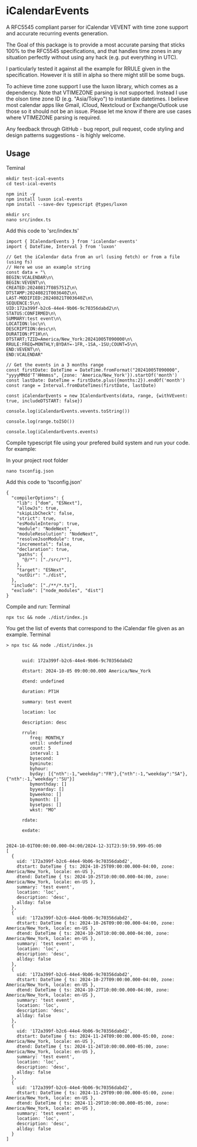 # iCalendarEvents
A RFC5545 compliant parser for iCalendar VEVENT with time zone support and accurate recurring events generation.

The Goal of this package is to provide a most accurate parsing that sticks 100% to the RFC5545 specifications, and that handles time zones in any situation perfectly without using any hack (e.g. put everything in UTC).

I particularly tested it against all the example for RRULE given in the specification. However it is still in alpha so there might still be some bugs.

To achieve time zone support I use the luxon library, which comes as a dependency.
Note that VTIMEZONE parsing is not supported. Instead I use the olson time zone ID (e.g. "Asia/Tokyo") to instantiate datetimes.
I believe most calendar apps like Gmail, iCloud, Nextcloud or Exchange/Outlook use those so it should not be an issue.
Please let me know if there are use cases where VTIMEZONE parsing is required.

Any feedback through GitHub - bug report, pull request, code styling and design patterns suggestions - is highly welcome.


## Usage
Teminal
```
mkdir test-ical-events
cd test-ical-events
```

```
npm init -y
npm install luxon ical-events
npm install --save-dev typescript @types/luxon
```

```
mkdir src
nano src/index.ts
```

Add this code to 'src/index.ts'
```
import { ICalendarEvents } from 'icalendar-events'
import { DateTime, Interval } from 'luxon'

// Get the iCalendar data from an url (using fetch) or from a file (using fs)
// Here we use an example string
const data = "\
BEGIN:VCALENDAR\n\
BEGIN:VEVENT\n\
CREATED:20240817T085751Z\n\
DTSTAMP:20240821T003640Z\n\
LAST-MODIFIED:20240821T003640Z\n\
SEQUENCE:5\n\
UID:172a399f-b2c6-44e4-9b06-9c70356dabd2\n\
STATUS:CONFIRMED\n\
SUMMARY:test event\n\
LOCATION:loc\n\
DESCRIPTION:desc\n\
DURATION:PT1H\n\
DTSTART;TZID=America/New_York:20241005T090000\n\
RRULE:FREQ=MONTHLY;BYDAY=-1FR,-1SA,-1SU;COUNT=5\n\
END:VEVENT\n\
END:VCALENDAR"

// Get the events in a 3 months range
const firstDate: DateTime = DateTime.fromFormat("20241005T090000", "yyyyMMdd'T'HHmmss", {zone: 'America/New_York'}).startOf('month')
const lastDate: DateTime = firstDate.plus({months:2}).endOf('month')
const range = Interval.fromDateTimes(firstDate, lastDate)

const iCalendarEvents = new ICalendarEvents(data, range, {withVEvent: true, includeDTSTART: false})

console.log(iCalendarEvents.vevents.toString())

console.log(range.toISO())

console.log(iCalendarEvents.events)
```

Compile typescript file using your prefered build system and run your code.
for example:

In your project root folder
```
nano tsconfig.json
```

Add this code to 'tsconfig.json'
```
{
  "compilerOptions": {
    "lib": ["dom", "ESNext"],
    "allowJs": true,
    "skipLibCheck": false,
    "strict": true,
    "esModuleInterop": true,
    "module": "NodeNext",
    "moduleResolution": "NodeNext",
    "resolveJsonModule": true,
    "incremental": false,
    "declaration": true,
    "paths": {
      "@/*": ["./src/*"],
    },
    "target": "ESNext",
    "outDir": "./dist",
  },
  "include": ["./**/*.ts"],
  "exclude": ["node_modules", "dist"]
}
```

Compile and run:
Terminal
```
npx tsc && node ./dist/index.js
```

You get the list of events that correspond to the iCalendar file given as an example.
Terminal
```
> npx tsc && node ./dist/index.js


      uuid: 172a399f-b2c6-44e4-9b06-9c70356dabd2 

      dtstart: 2024-10-05 09:00:00.000 America/New_York 

      dtend: undefined 

      duration: PT1H 

      summary: test event 

      location: loc 

      description: desc 

      rrule:  
         freq: MONTHLY  
         until: undefined    
         count: 5    
         interval: 1 
         bysecond:  
         byminute:  
         byhour:    
         byday: [{"nth":-1,"weekday":"FR"},{"nth":-1,"weekday":"SA"},{"nth":-1,"weekday":"SU"}]    
         bymonthday: []   
         byyearday: []    
         byweekno: [] 
         bymonth: []  
         bysetpos: [] 
         wkst: "MO"        

      rdate:  

      exdate:  

      
2024-10-01T00:00:00.000-04:00/2024-12-31T23:59:59.999-05:00
[
  {
    uid: '172a399f-b2c6-44e4-9b06-9c70356dabd2',
    dtstart: DateTime { ts: 2024-10-25T09:00:00.000-04:00, zone: America/New_York, locale: en-US },
    dtend: DateTime { ts: 2024-10-25T10:00:00.000-04:00, zone: America/New_York, locale: en-US },
    summary: 'test event',
    location: 'loc',
    description: 'desc',
    allday: false
  },
  {
    uid: '172a399f-b2c6-44e4-9b06-9c70356dabd2',
    dtstart: DateTime { ts: 2024-10-26T09:00:00.000-04:00, zone: America/New_York, locale: en-US },
    dtend: DateTime { ts: 2024-10-26T10:00:00.000-04:00, zone: America/New_York, locale: en-US },
    summary: 'test event',
    location: 'loc',
    description: 'desc',
    allday: false
  },
  {
    uid: '172a399f-b2c6-44e4-9b06-9c70356dabd2',
    dtstart: DateTime { ts: 2024-10-27T09:00:00.000-04:00, zone: America/New_York, locale: en-US },
    dtend: DateTime { ts: 2024-10-27T10:00:00.000-04:00, zone: America/New_York, locale: en-US },
    summary: 'test event',
    location: 'loc',
    description: 'desc',
    allday: false
  },
  {
    uid: '172a399f-b2c6-44e4-9b06-9c70356dabd2',
    dtstart: DateTime { ts: 2024-11-24T09:00:00.000-05:00, zone: America/New_York, locale: en-US },
    dtend: DateTime { ts: 2024-11-24T10:00:00.000-05:00, zone: America/New_York, locale: en-US },
    summary: 'test event',
    location: 'loc',
    description: 'desc',
    allday: false
  },
  {
    uid: '172a399f-b2c6-44e4-9b06-9c70356dabd2',
    dtstart: DateTime { ts: 2024-11-29T09:00:00.000-05:00, zone: America/New_York, locale: en-US },
    dtend: DateTime { ts: 2024-11-29T10:00:00.000-05:00, zone: America/New_York, locale: en-US },
    summary: 'test event',
    location: 'loc',
    description: 'desc',
    allday: false
  }
]

```
